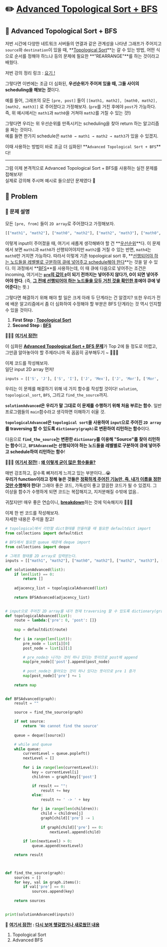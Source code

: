 # ✏️ <u>Advanced Topological Sort + BFS</u>  



## 📝 Advanced Topological Sort + BFS

저번 시간에 다양한 네트워크 서버들의 연결과 같은 관계성을 나타낸 그래프가 주어지고 `source`와 `destination`이 있을 때, **<u>Topological Sort</u>**는 갈 수 있는 방법, 어떤 식으로 순서를 정해야 하느냐 등의 문제에 필요한 **"REARRANGE"**를 하는 것이라고 배웠다.     

저번 강의 정리 링크 : [요기 !](https://swiftie1230.github.io/algorithm_study/알고리즘활용-TopologicalSort_BFS-정리/)

그렇다면 이번에는 조금 더 심화된, **우선순위가 주어져 있을 때, 그들 사이의 scheduling을 해보는 것**이다.      

예를 들어, 그래프의 모든 `[pre, post]` 들이  `[[math1, math2], [math0, math2], [math2, math3]]` 로 주어졌다고 가정해보자. (`pre`를 거친 후에야 `post`가 가능하다. 즉, 위 예시에서는 `math1`과 `math0`을 거쳐야 `math2`를 거칠 수 있는 것!)         

그렇다면 우리는 위 우선순위를 만족시키는 scheduling을 찾아 return 하는 알고리즘을 짜는 것이다.     
예를 들면 한가지 schedule은 `math0 → math1 → math2 → math3`가 있을 수 있겠지.    

이때 사용하는 방법이 바로 조금 더 심화된! **`Advanced Topological Sort + BFS`**다!



* * *



그럼 이제 본격적으로 Advanced Topological Sort + BFS를 사용하는 실전 문제를 접해보자!   
실제로 강의해 주시며 예시로 들으셨던 문제였다 🌝    

## 💬 Problem

### 📄 문제 설명   

모든 `[pre, from]` 들이 `2D array`로 주어졌다고 가정해보자.     

```python
[["math1", "math2"], ["math0", "math2"], ["math2", "math3"], ["math0", "math4"], ["math3", "math5"], ["math4", "math5"]]
```

이렇게 input이 주어졌을 때, 여기서 새롭게 생각해봐야 할 건 **<u>우선순위</u>**다. 이 문제에서 보면 `math1`과 `math0`가 선행되어야지만 `math2`를 거칠 수 있는 반면, `math4`는 `math0`만 거치면 가능하다. 따라서 이렇게 기존 topological sort 후, **<u>선행되어야 하는 노드들을 레벨별로 구분하여 큐에 넣어주고 schedule해야 한다</u>**는 것을 알 수 있다. 이 과정에서 **<u>BFS</u>**를 사용하는데, 이 때 큐에 다음으로 넣어주는 조건은 incoming, 여기서는 **<u>`pre`의 값이 `0`</u>이 되기 전까지는 넣어주지 않다가, 0이 되면 넣어주어야 한다**. (즉, **<u>그 전에 선행되어야 하는 노드들을 모두 거친 것을 확인한 후</u>에야 큐에 넣어준다**는 뜻.)                   

그렇다면 해결하기 위해 해야 할 일은 크게 아래 두 단계라는 건 알겠지? 또한 우리가 전에 배운 알고리즘에서 좀 더 심화하여 수정해야 할 부분은 BFS 단계라는 것 역시 인지할 수 있을 것이다.         

1. **First Step : <u>Topological Sort</u>**
2. **Second Step : <u>BFS</u>**


<div class="notice--primary" markdown="1">
🙋🏻‍♀️ <strong><u>여기서 잠깐!</u></strong>    

이 심화된 <strong><u>Advanced Topological Sort + BFS 문제</u></strong>가 Top 2에 들 정도로 어렵고, 그만큼 알아놓아야 할 주제라니까 꼭 꼼꼼히 공부해두기 ~ 👩🏻‍💻   
    
</div>


이제 코드를 작성해보자.        
일단 input 2D array 먼저!        

```python
inputs = [['S', 'J'], ['S', 'I'], ['J', 'Mex'], ['J', 'Mor'], ['Mor', 'H'], ['Mor', 'Jap'], ['Mex', 'Jap'], ['Jap', 'E'], ['Jap', 'C'], ['Jap', 'F'], ['I', 'F']]
```

우리는 이 문제를 해결하기 위해 네 가지 함수를 작성할 것이다! `solution`, `topological_sort`, `BFS`, 그리고 `find_the_source`까지.          

**`solutionAdvanced`은 우리가 말 그대로 이 문제를 수행하기 위해 처음 부르는 함수**. 일반 프로그램들의 `main`함수라고 생각하면 이해하기 쉬울 것.        

**`topologicalAdvanced`은 `topological sort`을 사용하여 `input`으로 주어진 `2D array`를 traversing 할 수 있도록 `dictionary(graph)`로 변환하여 리턴하는 함수**이다.     

다음으로 **`find_the_source`는 변환한 `dictionary`를 이용해 "Source"를 찾아 리턴하는 함수**이고, **`BFSAdvanced`는 선행되어야 하는 노드들을 레벨별로 구분하여 큐에 넣어주고 schedule하여 리턴하는 함수**!      


<div class="notice--primary" markdown="1">
🙋🏻‍♀️ <strong><u>여기서 잠깐!</u> : <u>왜 이렇게 굳이 많은 함수들을?</u></strong>    

매번 강조하고, 갈수록 뼈저리게 느끼고 있는 부분이다...😭          
<strong>우리가 function이라고 정해 놓은 것들은 <u>정확하게 주어진 기능만, 즉, 내가 이름을 정한 것만  수행</u>해야 한다!</strong> 그래야 좋은 코드, 가독성이 좋고 깔끔한 코드가 될 수 있겠지. 그 이상을 함수가 수행하게 되면 코드는 복잡해지고, 지저분해질 수밖에 없음..       

귀찮지만! 매우 좋은 연습이니, <strong><u>breakdown</u></strong>하는 것에 익숙해지자 👩🏻‍💻
    
</div>

이제 한 번 코드를 작성해보자.    
자세한 내용은 주석을 참고!   

```python
# topological에서 리턴할 dict형태를 만들어줄 때 필요한 defaultdict import
from collections import defaultdict

# BFS에서 필요한 queue 때문에 deque import
from collections import deque

# 그래프 형태를 2D array로 입력받는다.
inputs = [["math1", "math2"], ["math0", "math2"], ["math2", "math3"], ["math0", "math4"], ["math3", "math5"], ["math4", "math5"]]

def solutionAdvanced(list):
    if len(list) == 0:
        return []
	
    adjacency_list = topologicalAdvanced(list)
    
    return BFSAdvanced(adjacency_list)
	

# input으로 주어진 2D array를 내가 현재 traversing 할 수 있도록 dictionary(graph)를 만들어주었다!   
def topologicalAdvanced(list):
    route = lambda:{'pre': 0, 'post': []}
    
    map = defaultdict(route)
    
    for i in range(len(list)):
        pre_node = list[i][0]
        post_node = list[i][1]

	    # pre_node는 나가는 것이 하나 있다는 뜻이므로 post에 append	
        map[pre_node]['post'].append(post_node)
	
	    # post_node는 들어오는 것이 하나 있다는 뜻이므로 pre 1 증가	
        map[post_node]['pre'] += 1
		
    return map

    
def BFSAdvanced(graph):
    result = ""

    source = find_the_source(graph)

    if not source:
        return 'We cannot find the source'
    
    queue = deque([source])

    # while and queue
    while queue:
        currentLevel = queue.popleft()
        nextLevel = []
        
        for i in range(len(currentLevel)):
            key = currentLevel[i]
            children = graph[key]['post']

            if result == "":
                result += key
            else:
                result += ' -> ' + key

            for j in range(len(children)):
                child = children[j]
                graph[child]['pre'] -= 1
                
                if graph[child]['pre'] == 0:
                    nextLevel.append(child)
        
        if len(nextLevel) > 0:
            queue.append(nextLevel)

    return result

					

def find_the_source(graph):
    sources = []
    for key, val in graph.items():
        if val['pre'] == 0:
            sources.append(key)
    
    return sources
		

print(solutionAdvanced(inputs))
```


<div class="notice--primary" markdown="1">
🌝 <strong><u>여기서 잠깐!</u> : <u>다시 보며 헷갈렸거나 새로웠던 내용</u></strong>        

1. Topological Sort         
2. Advanced BFS        

</div>
